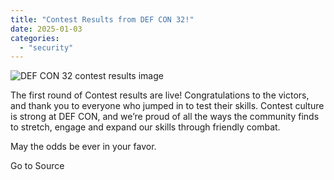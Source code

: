 ```yaml
---
title: "Contest Results from DEF CON 32!"
date: 2025-01-03
categories: 
  - "security"
---
```


![DEF CON 32 contest results image](https://defcon.org/images/defcon-32/post-images/contest-results.webp)  

The first round of Contest results are live! Congratulations to the victors, and thank you to everyone who jumped in to test their skills. Contest culture is strong at DEF CON, and we’re proud of all the ways the community finds to stretch, engage and expand our skills through friendly combat.  
  
May the odds be ever in your favor.

Go to Source
